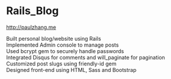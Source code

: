 # Rails_Blog

http://paulzhang.me

Built personal blog/website using Rails <br />
Implemented Admin console to manage posts <br />
Used bcrypt gem to securely handle passwords <br />
Integrated Disqus for comments and will_paginate for pagination <br />
Customized post slugs using friendly-id gem <br />
Designed front-end using HTML, Sass and Bootstrap 
